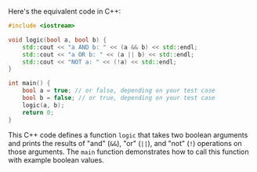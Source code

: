  Here's the equivalent code in C++:

```cpp
#include <iostream>

void logic(bool a, bool b) {
    std::cout << "a AND b: " << (a && b) << std::endl;
    std::cout << "a OR b: " << (a || b) << std::endl;
    std::cout << "NOT a: " << (!a) << std::endl;
}

int main() {
    bool a = true; // or false, depending on your test case
    bool b = false; // or true, depending on your test case
    logic(a, b);
    return 0;
}
```

This C++ code defines a function `logic` that takes two boolean arguments and prints the results of "and" (`&&`), "or" (`||`), and "not" (`!`) operations on those arguments. The `main` function demonstrates how to call this function with example boolean values.
